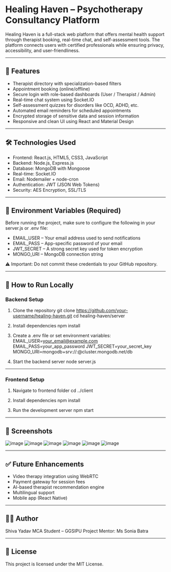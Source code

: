 # Healing Haven – Psychotherapy Consultancy Platform

Healing Haven is a full-stack web platform that offers mental health support through therapist booking, real-time chat, and self-assessment tools. The platform connects users with certified professionals while ensuring privacy, accessibility, and user-friendliness.

---

## 🧠 Features

- Therapist directory with specialization-based filters
- Appointment booking (online/offline)
- Secure login with role-based dashboards (User / Therapist / Admin)
- Real-time chat system using Socket.IO
- Self-assessment quizzes for disorders like OCD, ADHD, etc.
- Automated email reminders for scheduled appointments
- Encrypted storage of sensitive data and session information
- Responsive and clean UI using React and Material Design

---

## 🛠️ Technologies Used

- Frontend: React.js, HTML5, CSS3, JavaScript
- Backend: Node.js, Express.js
- Database: MongoDB with Mongoose
- Real-time: Socket.IO
- Email: Nodemailer + node-cron
- Authentication: JWT (JSON Web Tokens)
- Security: AES Encryption, SSL/TLS

---

## 🔐 Environment Variables (Required)

Before running the project, make sure to configure the following in your server.js or .env file:

- EMAIL_USER – Your email address used to send notifications
- EMAIL_PASS – App-specific password of your email
- JWT_SECRET – A strong secret key used for token encryption
- MONGO_URI – MongoDB connection string

⚠️ Important: Do not commit these credentials to your GitHub repository.

---

## 🚀 How to Run Locally

### Backend Setup

1. Clone the repository
   git clone https://github.com/your-username/healing-haven.git
   cd healing-haven/server

2. Install dependencies
   npm install

3. Create a .env file or set environment variables:
   EMAIL_USER=your_email@example.com
   EMAIL_PASS=your_app_password
   JWT_SECRET=your_secret_key
   MONGO_URI=mongodb+srv://<user>:<password>@cluster.mongodb.net/db

4. Start the backend server
   node server.js

---

### Frontend Setup

1. Navigate to frontend folder
   cd ../client

2. Install dependencies
   npm install

3. Run the development server
   npm start

---

## 📸 Screenshots
![image](https://github.com/user-attachments/assets/b8107e61-9732-4c5d-aa7c-50bbb13030e0)
![image](https://github.com/user-attachments/assets/ca274dc9-bc71-4c51-bd10-6bc389e0156e)
![image](https://github.com/user-attachments/assets/a9cb8068-22c8-4452-bd43-994fd5e6ce94)
![image](https://github.com/user-attachments/assets/66689f4d-9391-4199-99d9-a192a859aab7)
![image](https://github.com/user-attachments/assets/c837a987-5b5e-4c72-a1b1-420ed689318c)
![image](https://github.com/user-attachments/assets/74aa55b2-edb8-446f-9609-6c8299a68337)







---

## ✅ Future Enhancements

- Video therapy integration using WebRTC
- Payment gateway for session fees
- AI-based therapist recommendation engine
- Multilingual support
- Mobile app (React Native)

---

## 🧑‍💻 Author

Shiva Yadav
MCA Student – GGSIPU
Project Mentor: Ms Sonia Batra

---

## 📄 License

This project is licensed under the MIT License.
